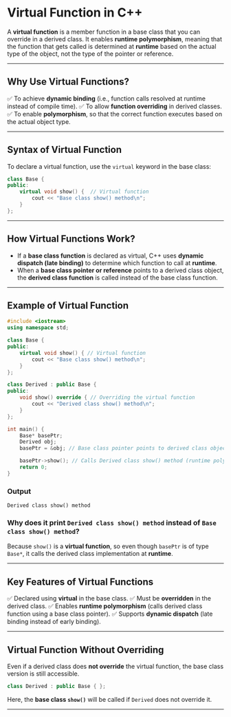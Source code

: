 # Virtual Function in C++

A **virtual function** is a member function in a base class that you can override in a derived class. It enables **runtime polymorphism**, meaning that the function that gets called is determined at **runtime** based on the actual type of the object, not the type of the pointer or reference.

---
## Why Use Virtual Functions?
✅ To achieve **dynamic binding** (i.e., function calls resolved at runtime instead of compile time).
✅ To allow **function overriding** in derived classes.
✅ To enable **polymorphism**, so that the correct function executes based on the actual object type.

---
## Syntax of Virtual Function
To declare a virtual function, use the `virtual` keyword in the base class:

```cpp
class Base {
public:
    virtual void show() {  // Virtual function
        cout << "Base class show() method\n";
    }
};
```

---
## How Virtual Functions Work?
- If a **base class function** is declared as virtual, C++ uses **dynamic dispatch (late binding)** to determine which function to call at **runtime**.
- When a **base class pointer or reference** points to a derived class object, the **derived class function** is called instead of the base class function.

---
## Example of Virtual Function

```cpp
#include <iostream>
using namespace std;

class Base {
public:
    virtual void show() { // Virtual function
        cout << "Base class show() method\n";
    }
};

class Derived : public Base {
public:
    void show() override { // Overriding the virtual function
        cout << "Derived class show() method\n";
    }
};

int main() {
    Base* basePtr;  
    Derived obj;  
    basePtr = &obj; // Base class pointer points to derived class object

    basePtr->show(); // Calls Derived class show() method (runtime polymorphism)
    return 0;
}
```

### **Output**
```
Derived class show() method
```

### **Why does it print `Derived class show() method` instead of `Base class show() method`?**
Because `show()` is a **virtual function**, so even though `basePtr` is of type `Base*`, it calls the derived class implementation at **runtime**.

---
## Key Features of Virtual Functions
✅ Declared using **virtual** in the base class.
✅ Must be **overridden** in the derived class.
✅ Enables **runtime polymorphism** (calls derived class function using a base class pointer).
✅ Supports **dynamic dispatch** (late binding instead of early binding).

---
## Virtual Function Without Overriding
Even if a derived class does **not override** the virtual function, the base class version is still accessible.

```cpp
class Derived : public Base { };
```

Here, the **base class `show()`** will be called if `Derived` does not override it.

---
